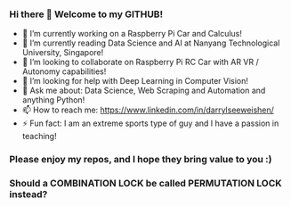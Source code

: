 ### Hi there 👋 Welcome to my GITHUB! 

- 🔭 I’m currently working on a Raspberry Pi Car and Calculus!
- 🌱 I’m currently reading Data Science and AI at Nanyang Technological University, Singapore!
- 👯 I’m looking to collaborate on Raspberry Pi RC Car with AR VR / Autonomy capabilities!
- 🤔 I’m looking for help with Deep Learning in Computer Vision!
- 💬 Ask me about: Data Science, Web Scraping and Automation and anything Python!
- 📫 How to reach me: https://www.linkedin.com/in/darrylseeweishen/ 
- ⚡ Fun fact: I am an extreme sports type of guy and I have a passion in teaching!

### Please enjoy my repos, and I hope they bring value to you :)

### Should a COMBINATION LOCK be called PERMUTATION LOCK instead?
